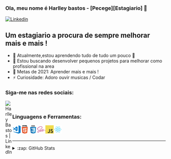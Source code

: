### Ola, meu nome é Harlley bastos - [Pecege][Estagiario] 👋

[![Linkedin](https://img.shields.io/badge/LinkedIn-0077B5?style=for-the-badge&logo=linkedin&logoColor=white)](https://linkedin.com/in/harlley-bastos)

## Um estagiario a procura de sempre melhorar mais e mais !

- 🌱 Atualmente,estou aprendendo tudo de tudo um pouco 🤣
- 🚀 Estou buscando desenvolver pequenos projetos para melhorar como profissional na area
- 🥅 Metas de 2021: Aprender mais e mais !
- ⚡ Curiosidade: Adoro ouvir musicas / Codar

### Siga-me nas redes sociais:

[<img align="left" alt="Harlley Bastos | LinkedIn" width="22px" src="https://cdn.jsdelivr.net/npm/simple-icons@v3/icons/linkedin.svg" />][linkedin]

<br />

### Linguagens e Ferramentas:

<img align="left" alt="Visual Studio Code" width="26px" src="https://raw.githubusercontent.com/github/explore/80688e429a7d4ef2fca1e82350fe8e3517d3494d/topics/visual-studio-code/visual-studio-code.png" />
<img align="left" alt="HTML5" width="26px" src="https://raw.githubusercontent.com/github/explore/80688e429a7d4ef2fca1e82350fe8e3517d3494d/topics/html/html.png" />
<img align="left" alt="CSS3" width="26px" src="https://raw.githubusercontent.com/github/explore/80688e429a7d4ef2fca1e82350fe8e3517d3494d/topics/css/css.png" />
<img align="left" alt="Sass" width="26px" src="https://raw.githubusercontent.com/github/explore/80688e429a7d4ef2fca1e82350fe8e3517d3494d/topics/sass/sass.png" />
<img align="left" alt="JavaScript" width="26px" src="https://raw.githubusercontent.com/github/explore/80688e429a7d4ef2fca1e82350fe8e3517d3494d/topics/javascript/javascript.png" />
<img align="left" alt="React" width="26px" src="https://raw.githubusercontent.com/github/explore/80688e429a7d4ef2fca1e82350fe8e3517d3494d/topics/react/react.png" />
<br />
<br />

---


<details>
  <summary>:zap: GitHub Stats</summary>

  <img align="left" alt="GitHub Status" src="https://githubreadmestats-two.vercel.app/api?username=harlleybastos&show_icons=true&hide_border=true" />

</details>

[linkedin]: https://linkedin.com/in/harlley-bastos
